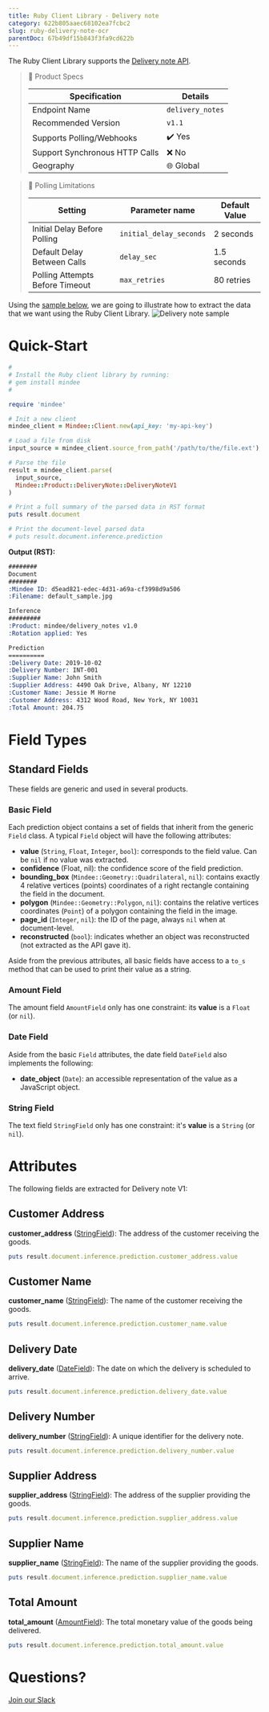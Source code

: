 ```yaml
---
title: Ruby Client Library - Delivery note
category: 622b805aaec68102ea7fcbc2
slug: ruby-delivery-note-ocr
parentDoc: 67b49df15b843f3fa9cd622b
---
```

The Ruby Client Library supports the [Delivery note API](https://platform.mindee.com/mindee/delivery_notes).


> 📝 Product Specs
>
> | Specification                  | Details                                            |
> | ------------------------------ | -------------------------------------------------- |
> | Endpoint Name                  | `delivery_notes`                                   |
> | Recommended Version            | `v1.1`                                             |
> | Supports Polling/Webhooks      | ✔️ Yes                                             |
> | Support Synchronous HTTP Calls | ❌ No                                              |
> | Geography                      | 🌐 Global                                          |

> 🔐 Polling Limitations
>
> | Setting                         | Parameter name          | Default Value |
> | ------------------------------- | ----------------------- | ------------- |
> | Initial Delay Before Polling    | `initial_delay_seconds` | 2 seconds     |
> | Default Delay Between Calls     | `delay_sec`             | 1.5 seconds   |
> | Polling Attempts Before Timeout | `max_retries`           | 80 retries    |


Using the [sample below](https://github.com/mindee/client-lib-test-data/blob/main/products/delivery_notes/default_sample.jpg),
we are going to illustrate how to extract the data that we want using the Ruby Client Library.
![Delivery note sample](https://github.com/mindee/client-lib-test-data/blob/main/products/delivery_notes/default_sample.jpg?raw=true)

# Quick-Start
```rb
#
# Install the Ruby client library by running:
# gem install mindee
#

require 'mindee'

# Init a new client
mindee_client = Mindee::Client.new(api_key: 'my-api-key')

# Load a file from disk
input_source = mindee_client.source_from_path('/path/to/the/file.ext')

# Parse the file
result = mindee_client.parse(
  input_source,
  Mindee::Product::DeliveryNote::DeliveryNoteV1
)

# Print a full summary of the parsed data in RST format
puts result.document

# Print the document-level parsed data
# puts result.document.inference.prediction

```

**Output (RST):**
```rst
########
Document
########
:Mindee ID: d5ead821-edec-4d31-a69a-cf3998d9a506
:Filename: default_sample.jpg

Inference
#########
:Product: mindee/delivery_notes v1.0
:Rotation applied: Yes

Prediction
==========
:Delivery Date: 2019-10-02
:Delivery Number: INT-001
:Supplier Name: John Smith
:Supplier Address: 4490 Oak Drive, Albany, NY 12210
:Customer Name: Jessie M Horne
:Customer Address: 4312 Wood Road, New York, NY 10031
:Total Amount: 204.75
```

# Field Types
## Standard Fields
These fields are generic and used in several products.

### Basic Field
Each prediction object contains a set of fields that inherit from the generic `Field` class.
A typical `Field` object will have the following attributes:

* **value** (`String`, `Float`, `Integer`, `bool`): corresponds to the field value. Can be `nil` if no value was extracted.
* **confidence** (Float, nil): the confidence score of the field prediction.
* **bounding_box** (`Mindee::Geometry::Quadrilateral`, `nil`): contains exactly 4 relative vertices (points) coordinates of a right rectangle containing the field in the document.
* **polygon** (`Mindee::Geometry::Polygon`, `nil`): contains the relative vertices coordinates (`Point`) of a polygon containing the field in the image.
* **page_id** (`Integer`, `nil`): the ID of the page, always `nil` when at document-level.
* **reconstructed** (`bool`): indicates whether an object was reconstructed (not extracted as the API gave it).


Aside from the previous attributes, all basic fields have access to a `to_s` method that can be used to print their value as a string.


### Amount Field
The amount field `AmountField` only has one constraint: its **value** is a `Float` (or `nil`).

### Date Field
Aside from the basic `Field` attributes, the date field `DateField` also implements the following:

* **date_object** (`Date`): an accessible representation of the value as a JavaScript object.

### String Field
The text field `StringField` only has one constraint: it's **value** is a `String` (or `nil`).

# Attributes
The following fields are extracted for Delivery note V1:

## Customer Address
**customer_address** ([StringField](#string-field)): The address of the customer receiving the goods.

```rb
puts result.document.inference.prediction.customer_address.value
```

## Customer Name
**customer_name** ([StringField](#string-field)): The name of the customer receiving the goods.

```rb
puts result.document.inference.prediction.customer_name.value
```

## Delivery Date
**delivery_date** ([DateField](#date-field)): The date on which the delivery is scheduled to arrive.

```rb
puts result.document.inference.prediction.delivery_date.value
```

## Delivery Number
**delivery_number** ([StringField](#string-field)): A unique identifier for the delivery note.

```rb
puts result.document.inference.prediction.delivery_number.value
```

## Supplier Address
**supplier_address** ([StringField](#string-field)): The address of the supplier providing the goods.

```rb
puts result.document.inference.prediction.supplier_address.value
```

## Supplier Name
**supplier_name** ([StringField](#string-field)): The name of the supplier providing the goods.

```rb
puts result.document.inference.prediction.supplier_name.value
```

## Total Amount
**total_amount** ([AmountField](#amount-field)): The total monetary value of the goods being delivered.

```rb
puts result.document.inference.prediction.total_amount.value
```

# Questions?
[Join our Slack](https://join.slack.com/t/mindee-community/shared_invite/zt-2d0ds7dtz-DPAF81ZqTy20chsYpQBW5g)
